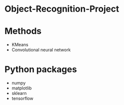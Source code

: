# Object-Recognition-Project
# Methods
- KMeans
- Convolutional neural network
# Python packages
- numpy
- matplotlib
- sklearn
- tensorflow

